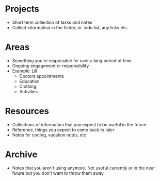 # Projects
* Short term collection of tasks and notes
* Collect information in the folder, ie. todo list, any links etc.

# Areas
- Something you're responsible for over a long period of time
- Ongoing engagement or responsibility 
- Example: Lili
	- Doctors appointments
	- Education
	- Clothing
	- Activities
# Resources
- Collections of information that you expect to be useful in the future
- Reference, things you expect to come back to later
- Notes for coding, vacation notes, etc

# Archive 
- Notes that you aren't using anymore. Not useful currently or in the near future but you don't want to throw them away. 

